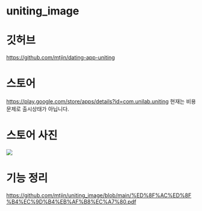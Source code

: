 # uniting_image

# 깃허브
https://github.com/mtjin/dating-app-uniting

# 스토어
https://play.google.com/store/apps/details?id=com.unilab.uniting
현재는 비용문제로 출시상태가 아닙니다.

# 스토어 사진
<img src="https://user-images.githubusercontent.com/37071007/99551024-b761bd00-29fe-11eb-993e-9d254699c18b.png"/>

# 기능 정리
https://github.com/mtjin/uniting_image/blob/main/%ED%8F%AC%ED%8F%B4%EC%9D%B4%EB%AF%B8%EC%A7%80.pdf
